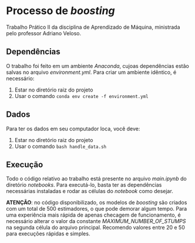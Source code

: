 # Processo de _boosting_

Trabalho Prático II da disciplina de Aprendizado de Máquina, ministrada pelo professor Adriano Veloso.

## Dependências

O trabalho foi feito em um ambiente _Anaconda_, cujoas dependências estão salvas no arquivo _environment.yml_. Para criar um ambiente idêntico, é necessário:

1. Estar no diretório raiz do projeto
2. Usar o comando `conda env create -f environment.yml`

## Dados

Para ter os dados em seu computador loca, você deve:

1. Estar no diretório raiz do projeto
2. Usar o comando `bash handle_data.sh`

## Execução

Todo o código relativo ao trabalho está presente no arquivo _main.ipynb_ do diretório _notebooks_. Para executá-lo, basta ter as dependências necessárias instaladas e rodar as células do _notebook_ como desejar.

**ATENÇÃO**: no código disponibilizado, os modelos de _boosting_ são criados com um total de 500 estimadores, o que pode demorar algum tempo. Para uma experiência mais rápida de apenas checagem de funcionamento, é necessário alterar o valor da constante _MAXIMUM_NUMBER_OF_STUMPS_ na segunda célula
do arquivo principal. Recomendo valores entre 20 e 50 para execuções rápidas e simples.
